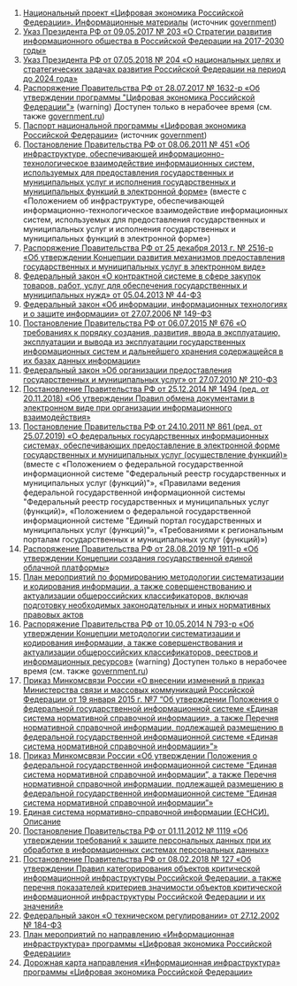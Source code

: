 1. [Национальный проект «Цифровая экономика Российской Федерации». Информационные материалы](http://static.government.ru/media/files/3b1AsVA1v3VziZip5VzAY8RTcLEbdCct.pdf) (источник [government](http://government.ru/info/35568/))
1. [Указ Президента РФ от 09.05.2017 №&nbsp;203 «О Стратегии развития информационного общества в Российской Федерации на 2017-2030 годы»](https://www.garant.ru/products/ipo/prime/doc/71570570/)
1. [Указ Президента РФ от 07.05.2018 №&nbsp;204 «О национальных целях и стратегических задачах развития Российской Федерации на период до 2024 года»](https://www.garant.ru/products/ipo/prime/doc/71837200/)
1. [Распоряжение Правительства РФ от 28.07.2017 №&nbsp;1632-р «Об утверждении программы "Цифровая экономика Российской Федерации"»](http://www.consultant.ru/document/cons_doc_LAW_221756/) (warning) Доступен только в нерабочее время (см. также [government.ru](http://government.ru/info/35568/))
1. [Паспорт национальной программы «Цифровая экономика Российской Федерации»](https://digital.gov.ru/uploaded/files/natsionalnaya-programma-tsifrovaya-ekonomika-rossijskoj-federatsii_NcN2nOO.pdf) (источник [government](http://government.ru/info/35568/))
1. [Постановление Правительства РФ от 08.06.2011 №&nbsp;451 «Об инфраструктуре, обеспечивающей информационно-технологическое взаимодействие информационных систем, используемых для предоставления государственных и муниципальных услуг и исполнения государственных и муниципальных функций в электронной форме»](http://www.consultant.ru/document/cons_doc_LAW_115048/) (вместе с «Положением об инфраструктуре, обеспечивающей информационно-технологическое взаимодействие информационных систем, используемых для предоставления государственных и муниципальных услуг и исполнения государственных и муниципальных функций в электронной форме»)
1. [Распоряжение Правительства РФ от 25 декабря 2013 г. №&nbsp;2516-р «Об утверждении Концепции развития механизмов предоставления государственных и муниципальных услуг в электронном виде»](http://static.government.ru/media/files/41d4b05a4f63fbd7c3a4.pdf)
1. [Федеральный закон «О контрактной системе в сфере закупок товаров, работ, услуг для обеспечения государственных и муниципальных нужд» от 05.04.2013 №&nbsp;44-ФЗ](http://www.consultant.ru/document/cons_doc_LAW_144624/)
1. [Федеральный закон «Об информации, информационных технологиях и о защите информации» от 27.07.2006 №&nbsp;149-ФЗ](http://www.consultant.ru/document/cons_doc_LAW_61798/)
1. [Постановление Правительства РФ от 06.07.2015 №&nbsp;676 «О требованиях к порядку создания, развития, ввода в эксплуатацию, эксплуатации и вывода из эксплуатации государственных информационных систем и дальнейшего хранения содержащейся в их базах данных информации»](http://www.consultant.ru/document/cons_doc_LAW_182413/)
1. [Федеральный закон »Об организации предоставления государственных и муниципальных услуг» от 27.07.2010 № 210-ФЗ](http://www.consultant.ru/document/cons_doc_LAW_103023/)
1. [Постановление Правительства РФ от 25.12.2014 №&nbsp;1494 (ред. от 20.11.2018) «Об утверждении Правил обмена документами в электронном виде при организации информационного взаимодействия»](https://base.garant.ru/70832680/)
1. [Постановление Правительства РФ от 24.10.2011 №&nbsp;861 (ред. от 25.07.2019) «О федеральных государственных информационных системах, обеспечивающих предоставление в электронной форме государственных и муниципальных услуг (осуществление функций)»](http://www.consultant.ru/document/cons_doc_LAW_120963/) (вместе с «Положением о федеральной государственной информационной системе "Федеральный реестр государственных и муниципальных услуг (функций)"», «Правилами ведения федеральной государственной информационной системы "Федеральный реестр государственных и муниципальных услуг (функций)», «Положением о федеральной государственной информационной системе "Единый портал государственных и муниципальных услуг (функций)"», «Требованиями к региональным порталам государственных и муниципальных услуг (функций)»)
1. [Распоряжение Правительства РФ от 28.08.2019 №&nbsp;1911-р «Об утверждении Концепции создания государственной единой облачной платформы»](https://www.garant.ru/products/ipo/prime/doc/72595994/)
1. [План мероприятий по формированию методологии систематизации и кодирования информации, а также совершенствованию и актуализации общероссийских классификаторов, включая подготовку необходимых законодательных и иных нормативных правовых актов](https://www.minfin.ru/common/img/uploaded/library/2012/08/Plan_%2823.08.2012%29.pdf)
1. [Распоряжение Правительства РФ от 10.05.2014 N 793-р «Об утверждении Концепции методологии систематизации и кодирования информации, а также совершенствования и актуализации общероссийских классификаторов, реестров и информационных ресурсов»](http://www.consultant.ru/document/cons_doc_LAW_162984/) (warning) Доступен только в нерабочее время (см. также [government.ru](http://static.government.ru/media/files/41d4dc94d1ec5b8a2505.pdf))
1. [Приказ Минкомсвязи России «О внесении изменений в приказ Министерства связи и массовых коммуникаций Российской Федерации от 19 января 2015 г. №7 “Об утверждении Положения о федеральной государственной информационной системе «Единая система нормативной справочной информации», а также Перечня нормативной справочной информации, подлежащей размещению в федеральной государственной информационной системе «Единая система нормативной справочной информации»”»](https://digital.gov.ru/ru/documents/5329/#tdocumentcontent)
1. [Приказ Минкомсвязи России «Об утверждении Положения о федеральной государственной информационной системе “Единая система нормативной справочной информации”, а также Перечня нормативной справочной информации, подлежащей размещению в федеральной государственной информационной системе “Единая система нормативной справочной информации”»](https://digital.gov.ru/ru/documents/5332/)
1. [Единая система нормативно-справочной информации (ЕСНСИ). Описание](https://digital.gov.ru/ru/activity/directions/491/)
1. [Постановление Правительства РФ от 01.11.2012 №&nbsp;1119 «Об утверждении требований к защите персональных данных при их обработке в информационных системах персональных данных»](http://www.consultant.ru/document/cons_doc_LAW_137356/)
1. [Постановление Правительства РФ от 08.02.2018 №&nbsp;127 «Об утверждении Правил категорирования объектов критической информационной инфраструктуры Российской Федерации, а также перечня показателей критериев значимости объектов критической информационной инфраструктуры Российской Федерации и их значений»](https://www.garant.ru/products/ipo/prime/doc/71776120/)
1. [Федеральный закон «О техническом регулировании» от 27.12.2002 №&nbsp;184-ФЗ](http://www.consultant.ru/document/cons_doc_LAW_40241/)
1. [План мероприятий по направлению «Информационная инфраструктура» программы «Цифровая экономика Российской Федерации»](http://static.government.ru/media/files/DAMotdOImu8U89bhM7lZ8Fs23msHtcim.pdf)
1. [Дорожная карта направления «Информационная инфраструктура» программы «Цифровая экономика Российской Федерации»](https://files.data-economy.ru/Roadmaps/Infrastructure_RM.pdf)
